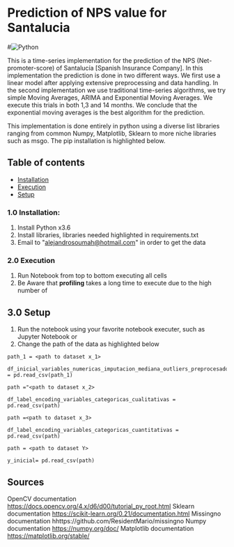
# Prediction of NPS value for Santalucia
#![Python](https://img.shields.io/badge/-Python-f7c437?style=flat-square&logo=python&logoColor=black)


This is a time-series implementation for the prediction of the NPS (Net-promoter-score) of Santalucía [Spanish Insurance Company]. In this implementation the prediction is done in two different ways. We first use a linear model after applying extensive preprocessing and data handling. In the second implementation we use traditional time-series algorithms, we try simple Moving Averages, ARIMA and Exponential Moving Averages. We execute this trials in both 1,3 and 14 months. We conclude that the exponential moving averages is the best algorithm for the prediction. 

This implementation is done entirely in python using a diverse list libraries ranging from common Numpy, Matplotlib, Sklearn to more niche libraries such as msgo. The pip installation is highlighted below.

## Table of contents
* [ Installation](#Installation)
* [ Execution](#Execution)
* [ Setup](#Setup)


### 1.0 Installation:
   1. Install Python x3.6
   2. Install libraries, libraries needed highlighted in requirements.txt
   3. Email to "alejandrosoumah@hotmail.com" in order to get the data


### 2.0 Execution
   1. Run Notebook from top to bottom executing all cells
   2. Be Aware that <b>profiling</b> takes a long time to execute due to the high number of 

## 3.0 Setup
   1. Run the notebook using your favorite notebook executer, such as Jupyter Notebook or 
   2. Change the path of the data as highlighted below
```
path_1 = <path to dataset x_1>

df_inicial_variables_numericas_imputacion_mediana_outliers_preprocesado = pd.read_csv(path_1)

path ="<path to dataset x_2>

df_label_encoding_variables_categoricas_cualitativas = pd.read_csv(path)

path =<path to dataset x_3>

df_label_encoding_variables_categoricas_cuantitativas = pd.read_csv(path)

path = <path to dataset Y>

y_inicial= pd.read_csv(path)
```

## Sources
OpenCV documentation https://docs.opencv.org/4.x/d6/d00/tutorial_py_root.html
Sklearn documentation https://scikit-learn.org/0.21/documentation.html
Missingno documentation hhttps://github.com/ResidentMario/missingno
Numpy documentation https://numpy.org/doc/
Matplotlib documentation https://matplotlib.org/stable/

